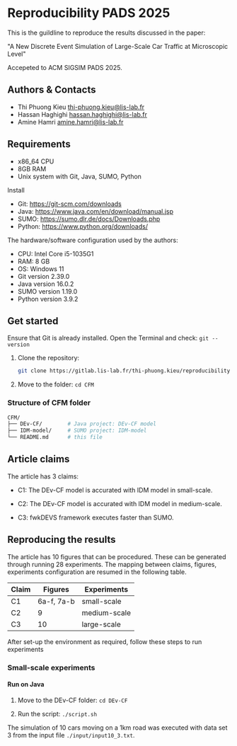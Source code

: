 # Reproducibility PADS 2025

This is the guildline to reproduce the results discussed in the paper:

"A New Discrete Event Simulation of Large-Scale Car Traffic at Microscopic Level"

Accepeted to ACM SIGSIM PADS 2025.

## Authors & Contacts

- Thi Phuong Kieu thi-phuong.kieu@lis-lab.fr
- Hassan Haghighi hassan.haghighi@lis-lab.fr
- Amine Hamri amine.hamri@lis-lab.fr

## Requirements

- x86_64 CPU
- 8GB RAM
- Unix system with Git, Java, SUMO, Python

Install 
- Git: https://git-scm.com/downloads
- Java: https://www.java.com/en/download/manual.jsp
- SUMO: https://sumo.dlr.de/docs/Downloads.php
- Python: https://www.python.org/downloads/

The hardware/software configuration used by the authors:
- CPU: Intel Core i5-1035G1 
- RAM: 8 GB
- OS: Windows 11
- Git version 2.39.0
- Java version 16.0.2
- SUMO version 1.19.0
- Python version 3.9.2

## Get started

Ensure that Git is already installed. Open the Terminal and check:
`git --version`

1. Clone the repository: 
    ```bash
    git clone https://gitlab.lis-lab.fr/thi-phuong.kieu/reproducibility-PADS-2025.git CFM
    ```

2. Move to the folder: `cd CFM`

### Structure of CFM folder

```bash
CFM/
├── DEv-CF/        # Java project: DEv-CF model
├── IDM-model/     # SUMO project: IDM-model
└── README.md      # this file
```

<!-- ```bash
DEv-CF/
├── bin/        # complied Java class files
├── input/      # input files
├── lib/        # external library: fwkDEVS
├── output/     # output files: report containing execution time, position and speed records
├── src/        # source code of the DEv-CF model
└── script.sh   # shell script to compile, run project, and read the report file
``` -->

## Article claims

The article has 3 claims:

- C1: The DEv-CF model is accurated with IDM model in small-scale.

- C2: The DEv-CF model is accurated with IDM model in medium-scale.

- C3: fwkDEVS framework executes faster than SUMO.

## Reproducing the results

The article has 10 figures that can be procedured. These can be generated through running 28 experiments. The mapping between claims, figures, experiments configuration are resumed in the following table.

| Claim | Figures | Experiments | 
|-------|---------|-------------|
| C1    | 6a-f, 7a-b | small-scale |          
| C2    | 9       | medium-scale|
| C3    | 10      | large-scale |

After set-up the environment as required, follow these steps to run experiments

### Small-scale experiments

#### Run on Java

1. Move to the DEv-CF folder: `cd DEv-CF`

3. Run the script: `./script.sh`

The simulation of 10 cars moving on a 1km road was executed with data set 3 from the input file `./input/input10_3.txt`.
